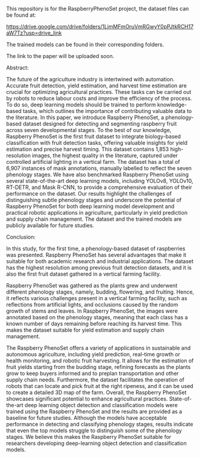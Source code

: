 This repository is for the RaspberryPhenoSet project, the dataset files can be found at:

https://drive.google.com/drive/folders/1LjmMFmOruVmRGwyY0pPJtkRCH17aW7Tz?usp=drive_link

The trained models can be found in their corresponding folders.

The link to the paper will be uploaded soon.

Abstract:

The future of the agriculture industry is intertwined with automation. Accurate fruit detection, yield estimation, and harvest time estimation are crucial for optimizing agricultural practices. These tasks can be carried out by robots to reduce labour costs and improve the efficiency of the process. To do so, deep learning models should be trained to perform knowledge-based tasks, which outlines the importance of contributing valuable data to the literature. In this paper, we introduce Raspberry PhenoSet, a phenology-based dataset designed for detecting and segmenting raspberry fruit across seven developmental stages. To the best of our knowledge, Raspberry PhenoSet is the first fruit dataset to integrate biology-based classification with fruit detection tasks, offering valuable insights for yield estimation and precise harvest timing. This dataset contains 1,853 high-resolution images, the highest quality in the literature, captured under controlled artificial lighting in a vertical farm. The dataset has a total of 6,907 instances of mask annotations, manually labelled to reflect the seven phenology stages. We have also benchmarked Raspberry PhenoSet using several state-of-the-art deep learning models, including YOLOv8, YOLOv10, RT-DETR, and Mask R-CNN, to provide a comprehensive evaluation of their performance on the dataset. Our results highlight the challenges of distinguishing subtle phenology stages and underscore the potential of Raspberry PhenoSet for both deep learning model development and practical robotic applications in agriculture, particularly in yield prediction and supply chain management. The dataset and the trained models are publicly available for future studies.

Conclusion:

In this study, for the first time, a phenology-based dataset of raspberries was presented. Raspberry PhenoSet has several advantages that make it suitable for both academic research and industrial applications. The dataset has the highest resolution among previous fruit detection datasets, and it is also the first fruit dataset gathered in a vertical farming facility.

Raspberry PhenoSet was gathered as the plants grew and underwent different phenology stages, namely, budding, flowering, and fruiting. Hence, it reflects various challenges present in a vertical farming facility, such as reflections from artificial lights, and occlusions caused by the random growth of stems and leaves. In Raspberry PhenoSet, the images were annotated based on the phenology stages, meaning that each class has a known number of days remaining before reaching its harvest time. This makes the dataset suitable for yield estimation and supply chain management.

The Raspberry PhenoSet offers a variety of applications in sustainable and autonomous agriculture, including yield prediction, real-time growth or health monitoring, and robotic fruit harvesting. It allows for the estimation of fruit yields starting from the budding stage, refining forecasts as the plants grow to keep buyers informed and to preplan transportation and other supply chain needs. Furthermore, the dataset facilitates the operation of robots that can locate and pick fruit at the right ripeness, and it can be used to create a detailed 3D map of the farm. Overall, the Raspberry PhenoSet showcases significant potential to enhance agricultural practices.
State-of-the-art deep learning object detection and classification models were trained using the Raspberry PhenoSet and the results are provided as a baseline for future studies. Although the models have acceptable performance in detecting and classifying phenology stages, results indicate that even the top models struggle to distinguish some of the phenology stages. We believe this makes the Raspberry PhenoSet suitable for researchers developing deep-learning object detection and classification models. 
